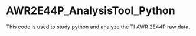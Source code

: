 # AWR2E44P_AnalysisTool_Python
This code is used to study python and analyze the TI AWR 2E44P raw data.
